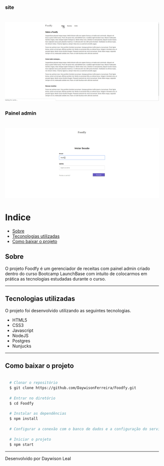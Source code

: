 ### site
<h1>
  <img src="public/site.gif">
</h1>

### Painel admin
<h1>
  <img src="public/foodfy.gif">
</h1>

# Indice
- [Sobre](#-sobre)
- [Teconologias utilizadas](#-tecnologias-utilizadas)
- [Como baixar o projeto](#-como-baixar-o-projeto)

##  Sobre
O projeto Foodfy é um gerenciador de receitas com painel admin criado dentro do curso Bootcamp LaunchBase com intuito de colocarmos em prática as tecnologias estudadas durante o curso.

---

## Tecnologias utilizadas
O projeto foi desenvolvido utilizando as seguintes tecnologias.

- HTML5
- CSS3
- Javascript
- NodeJS
- Postgres
- Nunjucks

---

## Como baixar o projeto

```bash

  # Clonar o repositório
  $ git clone https://github.com/DaywisonFerreira/Foodfy.git
  
  # Entrar no diretório
  $ cd Foodfy

  # Instalar as dependências
  $ npm install

  # Configurar a conexão com o banco de dados e a configuração do servidor de email no arquivo .env

  # Iniciar o projeto
  $ npm start

```

---

Desenvolvido por Daywison Leal